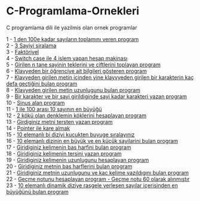 C-Programlama-Ornekleri
=======================

C programlama dili ile yazilmis olan ornek programlar

1 - <a href="https://github.com/arslanaybars/C-Programlama-Ornekleri/blob/master/1%20ile%20100%20Arasi%20Sayilarin%20Toplami.c">1 den 100e kadar sayıların toplamını veren program</a><br/>
2 - <a href="https://github.com/arslanaybars/C-Programlama-Ornekleri/blob/master/Girilen%203%20sayinin%20siralanmasi.c">3 Sayiyi siralama</a><br/>
3 - <a href="https://github.com/arslanaybars/C-Programlama-Ornekleri/blob/master/Faktoriyel.c">Faktöriyel</a><br/>
4 - <a href="https://github.com/arslanaybars/C-Programlama-Ornekleri/blob/master/Hesap%20Makinasi.c">Switch case ile 4 islem yapan hesap makinası</a><br/>
5 - <a href="https://github.com/arslanaybars/C-Programlama-Ornekleri/blob/master/n%20tane%20sayinin%20teklerini%20ve%20ciftlerini%20toplayan%20program.c">Girilen n tane sayinin teklerini ve ciftlerini toplayan program</a><br/>
6 - <a href="https://github.com/arslanaybars/C-Programlama-Ornekleri/blob/master/klavyeden%20ogrenciye%20ait%20bilgiler.c">Klavyeden bir öğrenciye ait bilgileri gösteren program</a><br/>
7 - <a href="https://github.com/arslanaybars/C-Programlama-Ornekleri/blob/master/klavyeden%20girilen%20metin%20ve%20karakter.c">Klavyeden girilen metin içinden yine klayvyeden girilen bir karakterin kaç defa geçtiğini bulan program</a><br/>
8 - <a href="https://github.com/arslanaybars/C-Programlama-Ornekleri/blob/master/klavyeden%20girilen%20metin%20uzunlugunu%20bulan%20program.c">Klavyeden girilen metin uzunlugunu bulan program</a><br/>
9 - <a href="https://github.com/arslanaybars/C-Programlama-Ornekleri/blob/master/bir%20karakter%20ve%20bir%20sayi%20girildiginde%20sayi%20kadar%20karakteri%20yazan%20program.c">Bir karakter ve bir sayi girildiginde sayi kadar karakteri yazan program</a><br/>
10 - <a href="https://github.com/arslanaybars/C-Programlama-Ornekleri/blob/master/Sinus%20alan%20program.c">Sinus alan program</a><br/>
11 - <a href="https://github.com/arslanaybars/C-Programlama-Ornekleri/blob/master/1%20ile%20100%20aras%C4%B1%2010%20say%C4%B1n%C4%B1n%20en%20buyugu.c">1 ile 100 arası 10 sayının en büyüğü</a><br/>
12 - <a href="https://github.com/arslanaybars/C-Programlama-Ornekleri/blob/master/2%20k%C3%B6k%C3%BC%20olan%20denklemin%20k%C3%B6klerini%20hesaplayan%20program.c">2 kökü olan denklemin köklerini hesaplayan program</a><br/>
13 - <a href="https://github.com/arslanaybars/C-Programlama-Ornekleri/blob/master/girdiginiz%20metni%20tersten%20yazan%20program.c">Girdiginiz metni tersten yazan program</a><br/>
14 - <a href="https://github.com/arslanaybars/C-Programlama-Ornekleri/blob/master/poniter%20ile%20kare%20almak.c">Pointer ile kare almak</a><br/>
15 - <a href="https://github.com/arslanaybars/C-Programlama-Ornekleri/blob/master/10%20elemanl%C4%B1%20bi%20diziyi%20siralama.c">10 elemanlı bi diziyi kucukten buyuge sıralayınız</a><br/>
16 - <a href="https://github.com/arslanaybars/C-Programlama-Ornekleri/blob/master/10%20elemanl%C4%B1%20dizinin%20en%20buyuk%20ve%20en%20kucuk%20sayilarini%20bulan%20program.c">10 elemanlı dizinin en büyük ve en küçük sayilarini bulan program</a><br/>
17 - <a href="https://github.com/arslanaybars/C-Programlama-Ornekleri/blob/master/giridiginiz%20kelimenin%20bas%20harfini%20bulan%20program.c">Giridiginiz kelimenin bas harfini bulan program</a><br/>
18 - <a href="https://github.com/arslanaybars/C-Programlama-Ornekleri/blob/master/girdiginiz%20metni%20tersten%20yazan%20program.c">Giridiginiz kelimenin tersini yazan program</a><br/>
19 - <a href="https://github.com/arslanaybars/C-Programlama-Ornekleri/blob/master/giridiginiz%20kelimenin%20uzunlugunu%20hesaplayan%20program.c">Giridiginiz kelimenin uzunlugunu hesaplayan program</a><br/>
20 - <a href="https://github.com/arslanaybars/C-Programlama-Ornekleri/blob/master/giridiginiz%20metnin%20bas%20harflerini%20bulan%20program.c">Giridiginiz metnin bas harflerini bulan program</a><br/>
21 - <a href="https://github.com/arslanaybars/C-Programlama-Ornekleri/blob/master/giridiginiz%20metnin%20uzunlugunu%20ve%20kac%20kelime%20yaz%C4%B1ld%C4%B1g%C4%B1n%C4%B1%20bulan%20program.c">Giridiginiz metnin uzunlugunu ve kac kelime yazıldıgını bulan program</a><br/>
22 - <a href="https://github.com/arslanaybars/C-Programlama-Ornekleri/blob/master/Gecme%20notu%20hesaplayan%20program.c">Geçme notunu hesaplayan program - Geçme notu 60 olarak alınmıştır</a><br/>
23 - <a href="https://github.com/arslanaybars/C-Programlama-Ornekleri/blob/master/10%20elemanl%C4%B1%20dinamik%20dizinin%20i%C3%A7erisindeki%20en%20buyuk%20eleman%C4%B1n%20bulunmas%C4%B1.c">10 elemanlı dinamik diziye rasgele yerleşen sayılar içerisinden en büyüğünü bulan program</a><br/>




